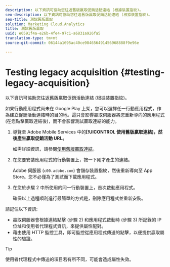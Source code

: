 ```yaml
---
description: 以下資訊可協助您往返舊版贏取促銷活動連結 (根據裝置指紋)。
seo-description: 以下資訊可協助您往返舊版贏取促銷活動連結 (根據裝置指紋)。
seo-title: 測試舊版贏取
solution: Marketing Cloud,Analytics
title: 測試舊版贏取
uuid: e0591f4a-e26b-4fe4-97c1-a6831a926fa5
translation-type: tm+mt
source-git-commit: 06144a1695ac40ce984656491456968888f9e96e

---
```



# Testing legacy acquisition {#testing-legacy-acquisition}

以下資訊可協助您往返舊版贏取促銷活動連結 (根據裝置指紋)。

如果行動應用程式尚未在 Google Play 上架，您可以選擇任一行動應用程式，作為建立促銷活動連結時的目的地。這只會影響贏取伺服器將您重新導向的應用程式 (在您點擊贏取連結後)，而不會影響測試贏取連結的能力。

1. 導覽至 Adobe Mobile Services 中的&#x200B;**[!UICONTROL 使用舊版贏取連結]，然後產生贏取促銷活動 URL。**

   如需詳細資訊，請參閱[使用舊版贏取連結](/help/using/acquisition-main/c-marketing-links-builder/t-create-edit-adobe-links/c-use-legacy-acquisition-links/c-use-legacy-acquisition-links.md)。

1. 在您要安裝應用程式的行動裝置上，按一下剛才產生的連結。

   Adobe 伺服器 (`c00.adobe.com`) 會儲存裝置指紋，然後重新導向至 App Store。您不必僅為了測試而下載應用程式。

1. 在您於步驟 2 中所使用的同一行動裝置上，首次啟動應用程式。

   確保以上過程順利進行最簡單的方式是，刪除應用程式並重新安裝。

請記住以下資訊:

* 贏取伺服器會根據連結點擊 (步驟 2) 和應用程式啟動時 (步驟 3) 所記錄的 IP 位址和使用者代理程式資訊，來提供屬性配對。
* 藉由使用 HTTP 監控工具，即可監控從應用程式傳送的點擊，以便提供贏取屬性的驗證。

>[!TIP]
>
>使用者代理程式中傳送的項目若有所不同，可能會造成屬性失效。
